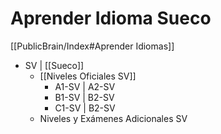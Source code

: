 # Aprender Idioma Sueco

[[PublicBrain/Index#Aprender Idiomas]]

* SV | [[Sueco]] 
	* [[Niveles Oficiales SV]]
		* A1-SV | A2-SV
		* B1-SV | B2-SV
		* C1-SV | B2-SV
	* Niveles y Exámenes Adicionales SV
